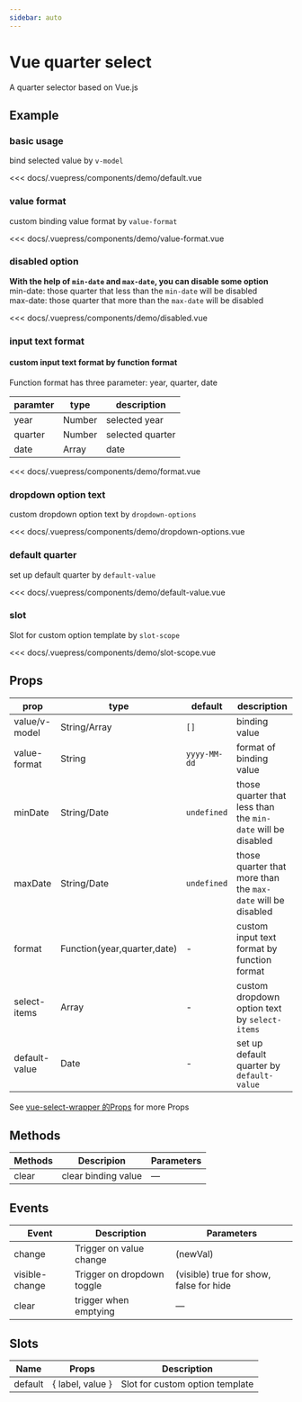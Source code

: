 ```yaml
---
sidebar: auto
---
```


<!-- markdownlint-disable MD033 -->
<style>
  .sw__wrapper { width: 350px; margin-top: 16px !important; }
</style>

# Vue quarter select

A quarter selector based on Vue.js

<client-only>

## Example

### basic usage

<demo-box>

bind selected value by `v-model`

<demo-default slot="demo" />

<div slot="code">

<<< docs/.vuepress/components/demo/default.vue

</div>

</demo-box>

### value format

<demo-box>

custom binding value format by `value-format`

<demo-value-format slot="demo" />

<div slot="code">

<<< docs/.vuepress/components/demo/value-format.vue

</div>

</demo-box>

### disabled option

<demo-box>

**With the help of `min-date` and `max-date`, you can disable some option**<br>
min-date: those quarter that less than the `min-date` will be disabled<br/>
max-date: those quarter that more than the `max-date` will be disabled

<demo-disabled slot="demo" />

<div slot="code">

<<< docs/.vuepress/components/demo/disabled.vue

</div>

</demo-box>

### input text format

<demo-box>

<h4>custom input text format by function format </h4>

Function format has three parameter: year, quarter, date<br/>

| paramter | type | description |
| ---- | ---- | ---  |
| year | Number | selected year |
| quarter | Number | selected quarter |
| date | Array | date |

<demo-format slot="demo" />

<div slot="code">

<<< docs/.vuepress/components/demo/format.vue

</div>

</demo-box>

### dropdown option text

<demo-box>

custom dropdown option text by `dropdown-options`

<demo-dropdown-options slot="demo" />

<div slot="code">

<<< docs/.vuepress/components/demo/dropdown-options.vue

</div>

</demo-box>

### default quarter

<demo-box>

set up default quarter by `default-value`

<demo-default-value slot="demo" />

<div slot="code">

<<< docs/.vuepress/components/demo/default-value.vue

</div>

</demo-box>

### slot

<demo-box>

Slot for custom option template by `slot-scope`

<demo-slot-scope slot="demo" />

<div slot="code">

<<< docs/.vuepress/components/demo/slot-scope.vue

</div>

</demo-box>

</client-only>

## Props

| prop | type | default | description |
| --- | --- | --- | --- |
| value/v-model | String/Array | `[]` | binding value |
| value-format | String | `yyyy-MM-dd` | format of binding value |
| minDate | String/Date | `undefined` | those quarter that less than the `min-date` will be disabled |
| maxDate | String/Date | `undefined` | those quarter that more than the `max-date` will be disabled |
| format | Function(year,quarter,date) | - | custom input text format by function format |
| select-items | Array | - | custom dropdown option text by `select-items` |
| default-value | Date | - | set up default quarter by `default-value` |

See [vue-select-wrapper 的Props](https://laomao800.github.io/vue-select-wrapper/zh/#props) for more Props

## Methods

| Methods | Descripion | Parameters |
| ------- | ---------- | ------ |
| clear   | clear binding value  | — |

## Events

| Event | Description | Parameters |
| ----- | ----------- | ------ |
| change | Trigger on value change | (newVal) |
| visible-change | Trigger on dropdown toggle | (visible) true for show, false for hide|
| clear | trigger when emptying  | — |

## Slots

| Name | Props | Description |
| ----- | ----------- | ------ |
| default | { label, value } | Slot for custom option template |
